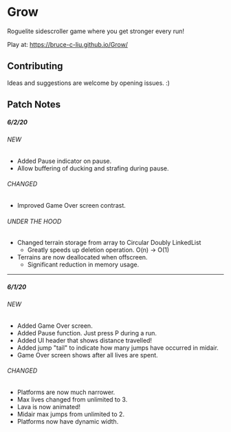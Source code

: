 # Grow

Roguelite sidescroller game where you get stronger every run!

Play at: https://bruce-c-liu.github.io/Grow/

## Contributing

Ideas and suggestions are welcome by opening issues. :)

## Patch Notes

##### 6/2/20

###### NEW

- Added Pause indicator on pause.
- Allow buffering of ducking and strafing during pause.

###### CHANGED

- Improved Game Over screen contrast.

###### UNDER THE HOOD

- Changed terrain storage from array to Circular Doubly LinkedList
  - Greatly speeds up deletion operation. O(n) -> O(1)
- Terrains are now deallocated when offscreen.
  - Significant reduction in memory usage.

---

##### 6/1/20

###### NEW

- Added Game Over screen.
- Added Pause function. Just press P during a run.
- Added UI header that shows distance travelled!
- Added jump "tail" to indicate how many jumps have occurred in midair.
- Game Over screen shows after all lives are spent.

###### CHANGED

- Platforms are now much narrower.
- Max lives changed from unlimited to 3.
- Lava is now animated!
- Midair max jumps from unlimited to 2.
- Platforms now have dynamic width.
